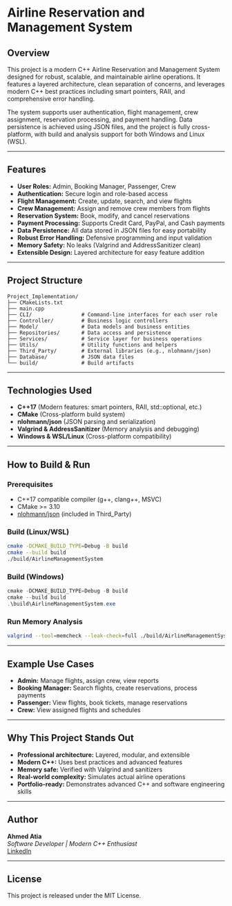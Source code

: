 # Airline Reservation and Management System

## Overview

This project is a modern C++ Airline Reservation and Management System designed for robust, scalable, and maintainable airline operations. It features a layered architecture, clean separation of concerns, and leverages modern C++ best practices including smart pointers, RAII, and comprehensive error handling.

The system supports user authentication, flight management, crew assignment, reservation processing, and payment handling. Data persistence is achieved using JSON files, and the project is fully cross-platform, with build and analysis support for both Windows and Linux (WSL).

---

## Features

- **User Roles:** Admin, Booking Manager, Passenger, Crew
- **Authentication:** Secure login and role-based access
- **Flight Management:** Create, update, search, and view flights
- **Crew Management:** Assign and remove crew members from flights
- **Reservation System:** Book, modify, and cancel reservations
- **Payment Processing:** Supports Credit Card, PayPal, and Cash payments
- **Data Persistence:** All data stored in JSON files for easy portability
- **Robust Error Handling:** Defensive programming and input validation
- **Memory Safety:** No leaks (Valgrind and AddressSanitizer clean)
- **Extensible Design:** Layered architecture for easy feature addition

---

## Project Structure

```
Project_Implementation/
├── CMakeLists.txt
├── main.cpp
├── CLI/                # Command-line interfaces for each user role
├── Controller/         # Business logic controllers
├── Model/              # Data models and business entities
├── Repositories/       # Data access and persistence
├── Services/           # Service layer for business operations
├── Utils/              # Utility functions and helpers
├── Third_Party/        # External libraries (e.g., nlohmann/json)
├── Database/           # JSON data files
└── build/              # Build artifacts
```

---

## Technologies Used

- **C++17** (Modern features: smart pointers, RAII, std::optional, etc.)
- **CMake** (Cross-platform build system)
- **nlohmann/json** (JSON parsing and serialization)
- **Valgrind & AddressSanitizer** (Memory analysis and debugging)
- **Windows & WSL/Linux** (Cross-platform compatibility)

---

## How to Build & Run

### Prerequisites

- C++17 compatible compiler (g++, clang++, MSVC)
- CMake >= 3.10
- [nlohmann/json](https://github.com/nlohmann/json) (included in Third_Party)

### Build (Linux/WSL)

```bash
cmake -DCMAKE_BUILD_TYPE=Debug -B build
cmake --build build
./build/AirlineManagementSystem
```

### Build (Windows)

```powershell
cmake -DCMAKE_BUILD_TYPE=Debug -B build
cmake --build build
.\build\AirlineManagementSystem.exe
```

### Run Memory Analysis

```bash
valgrind --tool=memcheck --leak-check=full ./build/AirlineManagementSystem
```

---

## Example Use Cases

- **Admin:** Manage flights, assign crew, view reports
- **Booking Manager:** Search flights, create reservations, process payments
- **Passenger:** View flights, book tickets, manage reservations
- **Crew:** View assigned flights and schedules

---

## Why This Project Stands Out

- **Professional architecture:** Layered, modular, and extensible
- **Modern C++:** Uses best practices and advanced features
- **Memory safe:** Verified with Valgrind and sanitizers
- **Real-world complexity:** Simulates actual airline operations
- **Portfolio-ready:** Demonstrates advanced C++ and software engineering skills

---

## Author

**Ahmed Atia**  
*Software Developer | Modern C++ Enthusiast*  
[LinkedIn](https://www.linkedin.com/in/ahmed-atia-said-b8aa38135/)

---

## License

This project is released under the MIT License.
